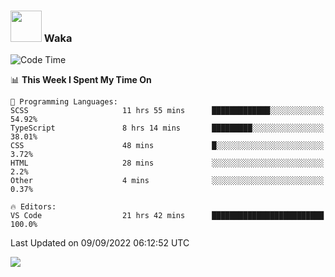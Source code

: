 ### <img src="https://media.giphy.com/media/VgCDAzcKvsR6OM0uWg/giphy.gif" width="50"> Waka

  <!--START_SECTION:waka-->
![Code Time](http://img.shields.io/badge/Code%20Time-839%20hrs%2038%20mins-blue)

📊 **This Week I Spent My Time On** 

```text
💬 Programming Languages: 
SCSS                     11 hrs 55 mins      █████████████░░░░░░░░░░░░   54.92% 
TypeScript               8 hrs 14 mins       █████████░░░░░░░░░░░░░░░░   38.01% 
CSS                      48 mins             █░░░░░░░░░░░░░░░░░░░░░░░░   3.72% 
HTML                     28 mins             ░░░░░░░░░░░░░░░░░░░░░░░░░   2.2% 
Other                    4 mins              ░░░░░░░░░░░░░░░░░░░░░░░░░   0.37%

🔥 Editors: 
VS Code                  21 hrs 42 mins      █████████████████████████   100.0%

```


 Last Updated on 09/09/2022 06:12:52 UTC
<!--END_SECTION:waka-->

<img src="https://github-readme-stats-gilt-tau.vercel.app/api/top-langs/?username=pinto-hub&layout=compact&theme=dracula" />
